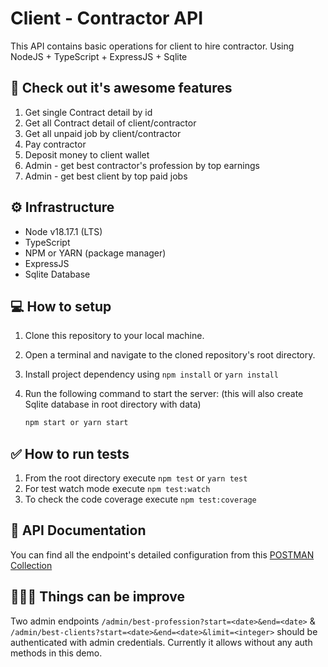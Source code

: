 # Client - Contractor API

This API contains basic operations for client to hire contractor. Using NodeJS + TypeScript + ExpressJS + Sqlite

## 🚀 Check out it's awesome features

1. Get single Contract detail by id
2. Get all Contract detail of client/contractor
3. Get all unpaid job by client/contractor
4. Pay contractor
5. Deposit money to client wallet
6. Admin - get best contractor's profession by top earnings
7. Admin - get best client by top paid jobs

## ⚙️ Infrastructure

- Node v18.17.1 (LTS)
- TypeScript
- NPM or YARN (package manager)
- ExpressJS 
- Sqlite Database

## 💻 How to setup

1. Clone this repository to your local machine.
2. Open a terminal and navigate to the cloned repository's root directory.
3. Install project dependency using `npm install` or `yarn install`
4. Run the following command to start the server: (this will also create Sqlite database in root directory with data)

   ```bash
   npm start or yarn start
   ```

## ✅ How to run tests

1. From the root directory execute `npm test` or `yarn test`
2. For test watch mode execute `npm test:watch` 
3. To check the code coverage execute `npm test:coverage`


## 📄 API Documentation

You can find all the endpoint's detailed configuration from this [POSTMAN Collection](https://documenter.getpostman.com/view/1316746/2s9Y5YR2mk)

## 🙅🏻‍♂️ Things can be improve

Two admin endpoints `/admin/best-profession?start=<date>&end=<date>` & `/admin/best-clients?start=<date>&end=<date>&limit=<integer>` should be authenticated with admin credentials. Currently it allows without any auth methods in this demo.
